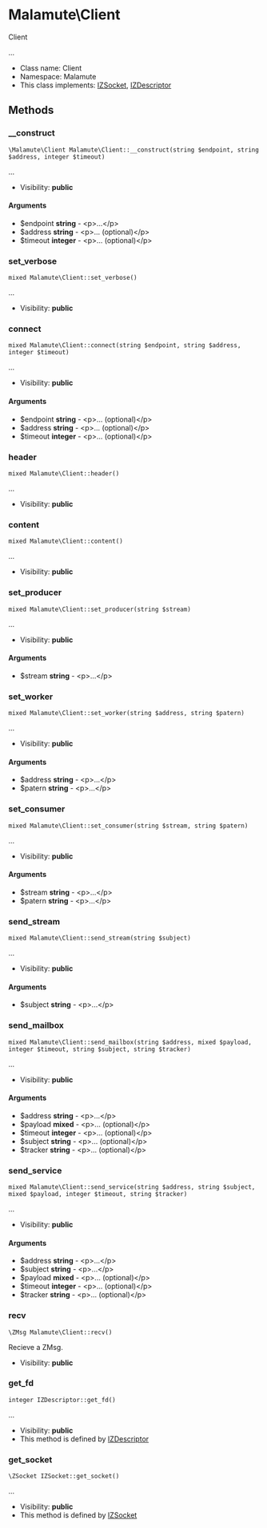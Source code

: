 Malamute\Client
===============

Client

...


* Class name: Client
* Namespace: Malamute
* This class implements: [IZSocket](IZSocket.md), [IZDescriptor](IZDescriptor.md)






Methods
-------


### __construct

    \Malamute\Client Malamute\Client::__construct(string $endpoint, string $address, integer $timeout)



...

* Visibility: **public**


#### Arguments
* $endpoint **string** - &lt;p&gt;...&lt;/p&gt;
* $address **string** - &lt;p&gt;... (optional)&lt;/p&gt;
* $timeout **integer** - &lt;p&gt;... (optional)&lt;/p&gt;



### set_verbose

    mixed Malamute\Client::set_verbose()



...

* Visibility: **public**




### connect

    mixed Malamute\Client::connect(string $endpoint, string $address, integer $timeout)



...

* Visibility: **public**


#### Arguments
* $endpoint **string** - &lt;p&gt;... (optional)&lt;/p&gt;
* $address **string** - &lt;p&gt;... (optional)&lt;/p&gt;
* $timeout **integer** - &lt;p&gt;... (optional)&lt;/p&gt;



### header

    mixed Malamute\Client::header()



...

* Visibility: **public**




### content

    mixed Malamute\Client::content()



...

* Visibility: **public**




### set_producer

    mixed Malamute\Client::set_producer(string $stream)



...

* Visibility: **public**


#### Arguments
* $stream **string** - &lt;p&gt;...&lt;/p&gt;



### set_worker

    mixed Malamute\Client::set_worker(string $address, string $patern)



...

* Visibility: **public**


#### Arguments
* $address **string** - &lt;p&gt;...&lt;/p&gt;
* $patern **string** - &lt;p&gt;...&lt;/p&gt;



### set_consumer

    mixed Malamute\Client::set_consumer(string $stream, string $patern)



...

* Visibility: **public**


#### Arguments
* $stream **string** - &lt;p&gt;...&lt;/p&gt;
* $patern **string** - &lt;p&gt;...&lt;/p&gt;



### send_stream

    mixed Malamute\Client::send_stream(string $subject)



...

* Visibility: **public**


#### Arguments
* $subject **string** - &lt;p&gt;...&lt;/p&gt;



### send_mailbox

    mixed Malamute\Client::send_mailbox(string $address, mixed $payload, integer $timeout, string $subject, string $tracker)



...

* Visibility: **public**


#### Arguments
* $address **string** - &lt;p&gt;...&lt;/p&gt;
* $payload **mixed** - &lt;p&gt;... (optional)&lt;/p&gt;
* $timeout **integer** - &lt;p&gt;... (optional)&lt;/p&gt;
* $subject **string** - &lt;p&gt;... (optional)&lt;/p&gt;
* $tracker **string** - &lt;p&gt;... (optional)&lt;/p&gt;



### send_service

    mixed Malamute\Client::send_service(string $address, string $subject, mixed $payload, integer $timeout, string $tracker)



...

* Visibility: **public**


#### Arguments
* $address **string** - &lt;p&gt;...&lt;/p&gt;
* $subject **string** - &lt;p&gt;...&lt;/p&gt;
* $payload **mixed** - &lt;p&gt;... (optional)&lt;/p&gt;
* $timeout **integer** - &lt;p&gt;... (optional)&lt;/p&gt;
* $tracker **string** - &lt;p&gt;... (optional)&lt;/p&gt;



### recv

    \ZMsg Malamute\Client::recv()

Recieve a ZMsg.



* Visibility: **public**




### get_fd

    integer IZDescriptor::get_fd()



...

* Visibility: **public**
* This method is defined by [IZDescriptor](IZDescriptor.md)




### get_socket

    \ZSocket IZSocket::get_socket()



...

* Visibility: **public**
* This method is defined by [IZSocket](IZSocket.md)




